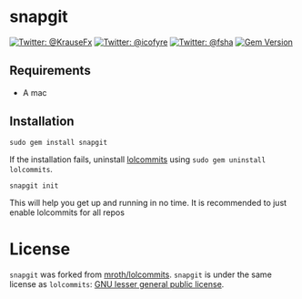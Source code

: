# snapgit

[![Twitter: @KrauseFx](https://img.shields.io/badge/Twitter-@KrauseFx-blue.svg?style=flat)](https://twitter.com/KrauseFx)
[![Twitter: @icofyre](https://img.shields.io/badge/Twitter-@icofyre-blue.svg?style=flat)](https://twitter.com/icofyre)
[![Twitter: @fsha](https://img.shields.io/badge/Twitter-@fsha-blue.svg?style=flat)](https://twitter.com/fsha)
[![Gem Version](https://badge.fury.io/rb/snapgit.svg)](https://rubygems.org/gems/snapgit)

## Requirements

- A mac

## Installation

```
sudo gem install snapgit
```

If the installation fails, uninstall [lolcommits](https://github.com/mroth/lolcommits) using `sudo gem uninstall lolcommits`.

```
snapgit init
```

This will help you get up and running in no time. It is recommended to just enable lolcommits for all repos

# License

`snapgit` was forked from [mroth/lolcommits](https://github.com/mroth/lolcommits). `snapgit` is under the same license as `lolcommits`: [GNU lesser general public license](https://github.com/snapgit/snapgit/blob/master/LICENSE).
